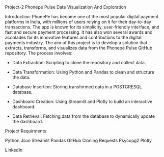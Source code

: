 Project-2
Phonepe Pulse Data Visualization And Exploration

Introduction:
    PhonePe has become one of the most popular digital payment platforms in India, with millions of users relying on it for their day-to-day transactions. The app is known for its simplicity, user-friendly interface, and fast and secure payment processing. It has also won several awards and accolades for its innovative features and contributions to the digital payments industry.
    The aim of this project is to develop a solution that extracts, transforms, and visualizes data from the Phonepe Pulse GitHub repository. The process involves:

   * Data Extraction:
         Scripting to clone the repository and collect data.

   * Data Transformation:
         Using Python and Pandas to clean and structure the data.

   * Database Insertion:
         Storing transformed data in a POSTGRESQL database.

   * Dashboard Creation:
         Using Streamlit and Plotly to build an interactive dashboard.

   * Data Retrieval:
         Fetching data from the database to dynamically update the dashboard.
     
Project Requirments:

Python
Json
Streamlit
Pandas
GitHub Cloning 
Requests
Psycopg2
Plotly

LinkedIn: 
